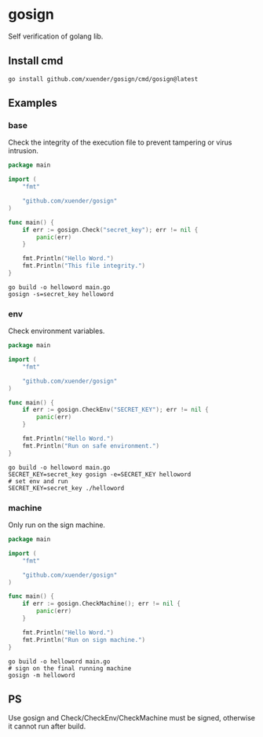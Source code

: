 # gosign

Self verification of golang lib.

## Install cmd

```shell
go install github.com/xuender/gosign/cmd/gosign@latest
```

## Examples

### base

Check the integrity of the execution file to prevent tampering or virus intrusion.

```go
package main

import (
	"fmt"

	"github.com/xuender/gosign"
)

func main() {
	if err := gosign.Check("secret_key"); err != nil {
		panic(err)
	}

	fmt.Println("Hello Word.")
	fmt.Println("This file integrity.")
}
```

```shell
go build -o helloword main.go
gosign -s=secret_key helloword
```

### env

Check environment variables.

```go
package main

import (
	"fmt"

	"github.com/xuender/gosign"
)

func main() {
	if err := gosign.CheckEnv("SECRET_KEY"); err != nil {
		panic(err)
	}

	fmt.Println("Hello Word.")
	fmt.Println("Run on safe environment.")
}
```

```shell
go build -o helloword main.go
SECRET_KEY=secret_key gosign -e=SECRET_KEY helloword
# set env and run
SECRET_KEY=secret_key ./helloword
```

### machine

Only run on the sign machine.

```go
package main

import (
	"fmt"

	"github.com/xuender/gosign"
)

func main() {
	if err := gosign.CheckMachine(); err != nil {
		panic(err)
	}

	fmt.Println("Hello Word.")
	fmt.Println("Run on sign machine.")
}
```

```shell
go build -o helloword main.go
# sign on the final running machine
gosign -m helloword
```

## PS

Use gosign and Check/CheckEnv/CheckMachine must be signed, otherwise it cannot run after build.
